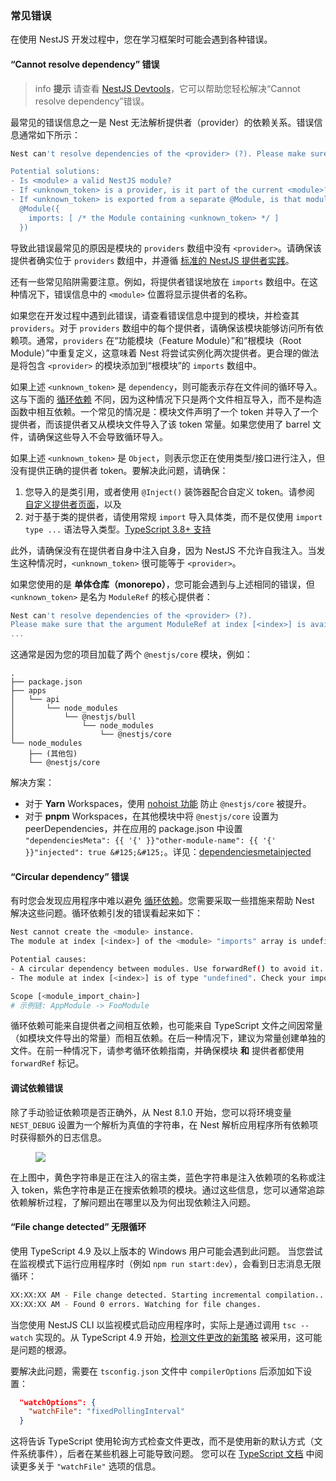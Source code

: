 ### 常见错误

在使用 NestJS 开发过程中，您在学习框架时可能会遇到各种错误。

#### “Cannot resolve dependency” 错误

> info **提示** 请查看 [NestJS Devtools](/devtools/overview#investigating-the-cannot-resolve-dependency-error)，它可以帮助您轻松解决“Cannot resolve dependency”错误。

最常见的错误信息之一是 Nest 无法解析提供者（provider）的依赖关系。错误信息通常如下所示：

```bash
Nest can't resolve dependencies of the <provider> (?). Please make sure that the argument <unknown_token> at index [<index>] is available in the <module> context.

Potential solutions:
- Is <module> a valid NestJS module?
- If <unknown_token> is a provider, is it part of the current <module>?
- If <unknown_token> is exported from a separate @Module, is that module imported within <module>?
  @Module({
    imports: [ /* the Module containing <unknown_token> */ ]
  })
```

导致此错误最常见的原因是模块的 `providers` 数组中没有 `<provider>`。请确保该提供者确实位于 `providers` 数组中，并遵循 [标准的 NestJS 提供者实践](/fundamentals/custom-providers#di-fundamentals)。

还有一些常见陷阱需要注意。例如，将提供者错误地放在 `imports` 数组中。在这种情况下，错误信息中的 `<module>` 位置将显示提供者的名称。

如果您在开发过程中遇到此错误，请查看错误信息中提到的模块，并检查其 `providers`。对于 `providers` 数组中的每个提供者，请确保该模块能够访问所有依赖项。通常，`providers` 在“功能模块（Feature Module）”和“根模块（Root Module）”中重复定义，这意味着 Nest 将尝试实例化两次提供者。更合理的做法是将包含 `<provider>` 的模块添加到“根模块”的 `imports` 数组中。

如果上述 `<unknown_token>` 是 `dependency`，则可能表示存在文件间的循环导入。这与下面的 [循环依赖](/faq/common-errors#circular-dependency-error) 不同，因为这种情况下只是两个文件相互导入，而不是构造函数中相互依赖。一个常见的情况是：模块文件声明了一个 token 并导入了一个提供者，而该提供者又从模块文件导入了该 token 常量。如果您使用了 barrel 文件，请确保这些导入不会导致循环导入。

如果上述 `<unknown_token>` 是 `Object`，则表示您正在使用类型/接口进行注入，但没有提供正确的提供者 token。要解决此问题，请确保：

1. 您导入的是类引用，或者使用 `@Inject()` 装饰器配合自定义 token。请参阅 [自定义提供者页面](/fundamentals/custom-providers)，以及
2. 对于基于类的提供者，请使用常规 `import` 导入具体类，而不是仅使用 `import type ...` 语法导入类型。[TypeScript 3.8+ 支持](https://www.typescriptlang.org/docs/handbook/release-notes/typescript-3-8.html#type-only-imports-and-export)

此外，请确保没有在提供者自身中注入自身，因为 NestJS 不允许自我注入。当发生这种情况时，`<unknown_token>` 很可能等于 `<provider>`。

<app-banner-devtools></app-banner-devtools>

如果您使用的是 **单体仓库（monorepo）**，您可能会遇到与上述相同的错误，但 `<unknown_token>` 是名为 `ModuleRef` 的核心提供者：

```bash
Nest can't resolve dependencies of the <provider> (?).
Please make sure that the argument ModuleRef at index [<index>] is available in the <module> context.
...
```

这通常是因为您的项目加载了两个 `@nestjs/core` 模块，例如：

```text
.
├── package.json
├── apps
│   └── api
│       └── node_modules
│           └── @nestjs/bull
│               └── node_modules
│                   └── @nestjs/core
└── node_modules
    ├── (其他包)
    └── @nestjs/core
```

解决方案：

- 对于 **Yarn** Workspaces，使用 [nohoist 功能](https://classic.yarnpkg.com/blog/2018/02/15/nohoist) 防止 `@nestjs/core` 被提升。
- 对于 **pnpm** Workspaces，在其他模块中将 `@nestjs/core` 设置为 peerDependencies，并在应用的 package.json 中设置 `"dependenciesMeta": {{ '{' }}"other-module-name": {{ '{' }}"injected": true &#125;&#125;`。详见：[dependenciesmetainjected](https://pnpm.io/package_json#dependenciesmetainjected)

#### “Circular dependency” 错误

有时您会发现应用程序中难以避免 [循环依赖](https://docs.nestjs.com/fundamentals/circular-dependency)。您需要采取一些措施来帮助 Nest 解决这些问题。循环依赖引发的错误看起来如下：

```bash
Nest cannot create the <module> instance.
The module at index [<index>] of the <module> "imports" array is undefined.

Potential causes:
- A circular dependency between modules. Use forwardRef() to avoid it. Read more: https://docs.nestjs.com/fundamentals/circular-dependency
- The module at index [<index>] is of type "undefined". Check your import statements and the type of the module.

Scope [<module_import_chain>]
# 示例链: AppModule -> FooModule
```

循环依赖可能来自提供者之间相互依赖，也可能来自 TypeScript 文件之间因常量（如模块文件导出的常量）而相互依赖。在后一种情况下，建议为常量创建单独的文件。在前一种情况下，请参考循环依赖指南，并确保模块 **和** 提供者都使用 `forwardRef` 标记。

#### 调试依赖错误

除了手动验证依赖项是否正确外，从 Nest 8.1.0 开始，您可以将环境变量 `NEST_DEBUG` 设置为一个解析为真值的字符串，在 Nest 解析应用程序所有依赖项时获得额外的日志信息。

<figure><img src="/assets/injector_logs.png" /></figure>

在上图中，黄色字符串是正在注入的宿主类，蓝色字符串是注入依赖项的名称或注入 token，紫色字符串是正在搜索依赖项的模块。通过这些信息，您可以通常追踪依赖解析过程，了解问题出在哪里以及为何出现依赖注入问题。

#### “File change detected” 无限循环

使用 TypeScript 4.9 及以上版本的 Windows 用户可能会遇到此问题。
当您尝试在监视模式下运行应用程序时（例如 `npm run start:dev`），会看到日志消息无限循环：

```bash
XX:XX:XX AM - File change detected. Starting incremental compilation...
XX:XX:XX AM - Found 0 errors. Watching for file changes.
```

当您使用 NestJS CLI 以监视模式启动应用程序时，实际上是通过调用 `tsc --watch` 实现的。从 TypeScript 4.9 开始，[检测文件更改的新策略](https://devblogs.microsoft.com/typescript/announcing-typescript-4-9/#file-watching-now-uses-file-system-events) 被采用，这可能是问题的根源。

要解决此问题，需要在 `tsconfig.json` 文件中 `compilerOptions` 后添加如下设置：

```json
  "watchOptions": {
    "watchFile": "fixedPollingInterval"
  }
```

这将告诉 TypeScript 使用轮询方式检查文件更改，而不是使用新的默认方式（文件系统事件），后者在某些机器上可能导致问题。
您可以在 [TypeScript 文档](https://www.typescriptlang.org/tsconfig#watch-watchDirectory) 中阅读更多关于 `"watchFile"` 选项的信息。